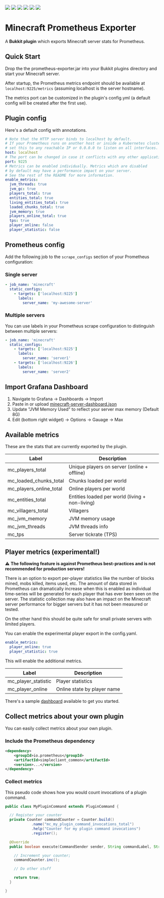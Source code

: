 [![](https://img.shields.io/github/v/release/sladkoff/minecraft-prometheus-exporter?style=flat-square)](https://github.com/sladkoff/minecraft-prometheus-exporter/releases/latest)
[![](https://img.shields.io/github/issues-raw/sladkoff/minecraft-prometheus-exporter?style=flat-square)](https://github.com/sladkoff/minecraft-prometheus-exporter/issues)
[![](https://img.shields.io/github/license/sladkoff/minecraft-prometheus-exporter?style=flat-square)](https://github.com/sladkoff/minecraft-prometheus-exporter/blob/master/LICENSE.md)
[![](https://img.shields.io/badge/donate-Buy%20me%20a%20coffee-orange.svg?style=flat-square)](https://www.buymeacoffee.com/sldk)
[![](https://img.shields.io/discord/695717895451181156?color=%20%237289da&label=discord&style=flat-square)](https://discordapp.com/invite/Bh2M2tM)
[![](https://img.shields.io/gitter/room/sladkoff/minecraft-prometheus-exporter?style=flat-square)](https://gitter.im/minecraft-prometheus-exporter/community)


# Minecraft Prometheus Exporter

A **Bukkit plugin** which exports Minecraft server stats for Prometheus.

## Quick Start

Drop the the prometheus-exporter.jar into your Bukkit plugins directory and start your Minecraft server.

After startup, the Prometheus metrics endpoint should be available at ``localhost:9225/metrics`` (assuming localhost is the server hostname).

The metrics port can be customized in the plugin's config.yml (a default config will be created after the first use).

## Plugin config

Here's a default config with annotations.

```yml
# Note that the HTTP server binds to localhost by default.
# If your Prometheus runs on another host or inside a Kubernetes cluster 
# set this to any reachable IP or 0.0.0.0 to listen on all interfaces.
host: localhost
# The port can be changed in case it conflicts with any other application.
port: 9225
# Metrics can be enabled individually. Metrics which are disabled 
# by default may have a performance impact on your server. 
# See the rest of the README for more information.
enable_metrics:
  jvm_threads: true
  jvm_gc: true
  players_total: true
  entities_total: true
  living_entities_total: true
  loaded_chunks_total: true
  jvm_memory: true
  players_online_total: true
  tps: true
  player_online: false
  player_statistic: false
```

## Prometheus config

Add the following job to the ``scrape_configs`` section of your Prometheus configuration:

### Single server

```yml
- job_name: 'minecraft'
  static_configs:
    - targets: ['localhost:9225']
      labels:
        server_name: 'my-awesome-server'
```

### Multiple servers

You can use labels in your Prometheus scrape configuration to distinguish between multiple servers:

```yml
- job_name: 'minecraft'
  static_configs:
    - targets: ['localhost:9225']
      labels:
        server_name: 'server1'
    - targets: ['localhost:9226']
      labels:
        server_name: 'server2'
```

## Import Grafana Dashboard

1. Navigate to Grafana -> Dashboards -> Import
1. Paste in or upload [minecraft-server-dashboard.json](https://raw.githubusercontent.com/sladkoff/minecraft-prometheus-exporter/master/dashboards/minecraft-server-dashboard.json)
1. Update "JVM Memory Used" to reflect your server max memory (Default 8G)
1. Edit (bottom right widget) -> Options -> Gauage -> Max

## Available metrics

These are the stats that are currently exported by the plugin.

Label | Description
------------ | -------------
mc_players_total | Unique players on server (online + offline)
mc_loaded_chunks_total | Chunks loaded per world
mc_players_online_total | Online players per world
mc_entities_total | Entities loaded per world (living + non-living)
mc_villagers_total | Villagers
mc_jvm_memory | JVM memory usage
mc_jvm_threads | JVM threads info
mc_tps | Server tickrate (TPS)

## Player metrics (experimental!)

:warning: **The following feature is against Prometheus best-practices and is not recommended for production servers!**

There is an option to export per-player statistics like the number of blocks mined, mobs killed, items used, etc. 
The amount of data stored in Prometheus can dramatically increase when this is enabled as individual time-series 
will be generated for each player that has ever been seen on the server. The statistic collection may also have an
impact on the Minecraft server performance for bigger servers but it has not been measured or tested.

On the other hand this should be quite safe for small private servers with limited players.

You can enable the experimental player export in the config.yaml.

```yaml
enable_metrics:
  player_online: true
  player_statistic: true
```

This will enable the additional metrics.

Label | Description
------------ | -------------
mc_player_statistic | Player statistics
mc_player_online | Online state by player name

There's a sample [dashboard](https://raw.githubusercontent.com/sladkoff/minecraft-prometheus-exporter/master/dashboards/minecraft-players-dashboard.json) 
available to get you started.

## Collect metrics about your own plugin

You can easily collect metrics about your own plugin.

### Include the Prometheus dependency

```xml
<dependency>
    <groupId>io.prometheus</groupId>
    <artifactId>simpleclient_common</artifactId>
    <version>...</version>
</dependency>
```

### Collect metrics

This pseudo code shows how you would count invocations of a plugin command.

```java
public class MyPluginCommand extends PluginCommand {

  // Register your counter
  private Counter commandCounter = Counter.build()
            .name("mc_my_plugin_command_invocations_total")
            .help("Counter for my plugin command invocations")
            .register();

  @Override
  public boolean execute​(CommandSender sender, String commandLabel, String[] args) {

    // Increment your counter;
    commandCounter.inc(); 

    // Do other stuff

    return true;
  }

}
```
